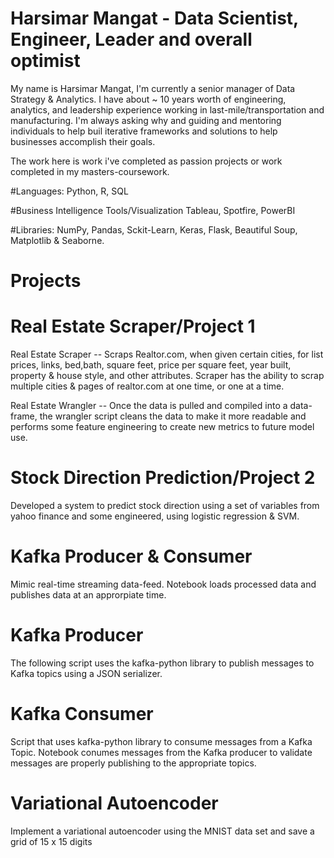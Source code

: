 # Harsimar Mangat - Data Scientist, Engineer, Leader and overall optimist
My name is Harsimar Mangat, I'm currently a senior manager of Data Strategy & Analytics. I have about ~ 10 years worth of engineering, analytics, and leadership experience working in last-mile/transportation and manufacturing. I'm always asking why and guiding and mentoring individuals to help buil iterative frameworks and solutions to help businesses accomplish their goals.

The work here is work i've completed as passion projects or work completed in my masters-coursework. 

#Languages: 
Python, R, SQL

#Business Intelligence Tools/Visualization
Tableau, Spotfire, PowerBI

#Libraries: 
NumPy, Pandas, Sckit-Learn, Keras, Flask, Beautiful Soup, Matplotlib & Seaborne.

# Projects
# Real Estate Scraper/Project 1
Real Estate Scraper -- Scraps Realtor.com, when given certain cities, for list prices, links, bed,bath, square feet, price per square feet, year built, property & house style, and other attributes. Scraper has the ability to scrap multiple cities & pages of realtor.com at one time, or one at a time. 

Real Estate Wrangler -- Once the data is pulled and compiled into a data-frame, the wrangler script cleans the data to make it more readable and performs some feature engineering to create new metrics to future model use.

# Stock Direction Prediction/Project 2
Developed a system to predict stock direction using a set of variables from yahoo finance and some engineered, using logistic regression & SVM. 

# Kafka Producer & Consumer 
Mimic real-time streaming data-feed. Notebook loads processed data and publishes data at an approrpiate time. 

# Kafka Producer
The following script uses the kafka-python library to publish messages to Kafka topics using a JSON serializer. 

# Kafka Consumer
Script that uses kafka-python library to consume messages from a Kafka Topic. Notebook conumes messages from the Kafka producer to validate messages are properly publishing to the appropriate topics. 

# Variational Autoencoder
Implement a variational autoencoder using the MNIST data set and save a grid of 15 x 15 digits
